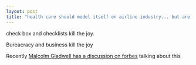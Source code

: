 ```yaml
---
layout: post
title: "health care should model itself on airline industry... but are doctors ok to be pilots?"
---
```


check box and checklists kill the joy.

Bureacracy and business kill the joy

Recently [Malcolm Gladwell has a discussion on forbes](http://www.forbes.com/sites/robertpearl/2014/03/13/malcolm-gladwell-tell-people-what-its-really-like-to-be-a-doctor/) talking about this
